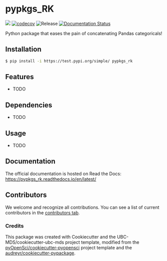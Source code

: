 # pypkgs_RK 

![](https://github.com/rahulkuriyedath/pypkgs_rk/workflows/build/badge.svg) [![codecov](https://codecov.io/gh/rahulkuriyedath/pypkgs_rk/branch/main/graph/badge.svg)](https://codecov.io/gh/rahulkuriyedath/pypkgs_rk) ![Release](https://github.com/rahulkuriyedath/pypkgs_rk/workflows/Release/badge.svg) [![Documentation Status](https://readthedocs.org/projects/pypkgs_rk/badge/?version=latest)](https://pypkgs_rk.readthedocs.io/en/latest/?badge=latest)

Python package that eases the pain of concatenating Pandas categoricals!

## Installation

```bash
$ pip install -i https://test.pypi.org/simple/ pypkgs_rk
```

## Features

- TODO

## Dependencies

- TODO

## Usage

- TODO

## Documentation

The official documentation is hosted on Read the Docs: https://pypkgs_rk.readthedocs.io/en/latest/

## Contributors

We welcome and recognize all contributions. You can see a list of current contributors in the [contributors tab](https://github.com/rahulkuriyedath/pypkgs_rk/graphs/contributors).

### Credits

This package was created with Cookiecutter and the UBC-MDS/cookiecutter-ubc-mds project template, modified from the [pyOpenSci/cookiecutter-pyopensci](https://github.com/pyOpenSci/cookiecutter-pyopensci) project template and the [audreyr/cookiecutter-pypackage](https://github.com/audreyr/cookiecutter-pypackage).
